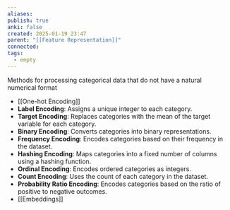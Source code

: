 ```yaml
---
aliases: 
publish: true
anki: false
created: 2025-01-19 23:47
parent: "[[Feature Representation]]"
connected: 
tags:
  - empty
---
```

Methods for processing categorical data that do not have a natural numerical format
- [[One-hot Encoding]]
- **Label Encoding**: Assigns a unique integer to each category.
- **Target Encoding**: Replaces categories with the mean of the target variable for each category.
- **Binary Encoding**: Converts categories into binary representations.
- **Frequency Encoding**: Encodes categories based on their frequency in the dataset.
- **Hashing Encoding**: Maps categories into a fixed number of columns using a hashing function.
- **Ordinal Encoding**: Encodes ordered categories as integers.
- **Count Encoding**: Uses the count of each category in the dataset.
- **Probability Ratio Encoding**: Encodes categories based on the ratio of positive to negative outcomes.
- [[Embeddings]]